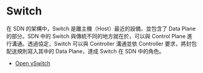 # Switch

在 SDN 的架構中，Switch 是離主機（Host）最近的設備，並包含了 Data Plane 的部分。SDN 中的 Switch 與傳統不同的地方就在於，可以與 Control Plane 進行溝通。透過協定，Switch 可以與 Controller 溝通並依 Controller 要求，將封包配送規則寫入其中的 Data Plane，達成 Switch 在 SDN 中的角色。

* [Open vSwitch](https://github.com/YanHaoChen/Learning-SDN/tree/master/Switch/OpenvSwitch)